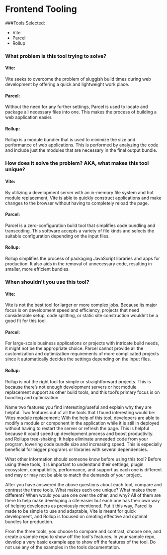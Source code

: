 # Frontend Tooling

###Tools Selected:
- Vite
- Parcel
- Rollup

### What problem is this tool trying to solve?
#### Vite:
Vite seeks to overcome the problem of sluggish build times during web development by offering a quick and lightweight work place.

#### Parcel:
Without the need for any further settings, Parcel is used to locate and package all necessary files into one. This makes the process of building a web application easier.

#### Rollup:
Rollup is a module bundler that is used to minimize the size and performance of web applications. This is performed by analyzing the code and include just the modules that are necessary in the final output bundle.

### How does it solve the problem? AKA, what makes this tool unique?
#### Vite:
By utilizing a development server with an in-memory file system and hot module replacement, Vite is able to quickly construct applications and make changes to the browser without having to completely reload the page.

#### Parcel:
Parcel is a zero-configuration build tool that simplifies code bundling and transcoding. This software accepts a variety of file kinds and selects the suitable configuration depending on the input files.

#### Rollup:
Rollup simplifies the process of packaging JavaScript libraries and apps for production. It also aids in the removal of unnecessary code, resulting in smaller, more efficient bundles.

### When shouldn't you use this tool?
#### Vite:
Vite is not the best tool for larger or more complex jobs. Because its major focus is on development speed and efficiency, projects that need considerable setup, code splitting, or static site construction wouldn’t be a good fit for this tool.

#### Parcel:
For large-scale business applications or projects with intricate build needs, it might not be the appropriate choice. Parcel cannot provide all the customization and optimization requirements of more complicated projects since it automatically decides the settings depending on the input files.

#### Rollup:
Rollup is not the right tool for simple or straightforward projects. This is because there’s not enough development servers or hot module replacement support as other build tools, and this tool’s primary focus is on bundling and optimization.

Name two features you find interesting/useful and explain why they are helpful.
Two features out of all the tools that I found interesting would be:
 Vites module replacement: With the help of this tool, developers are able to modify a module or component in the application while it is still in deployed without having to restart the server or refresh the page. This is helpful because it could speed up development process and boost productivity.
 and
Rollups tree-shaking: It helps eliminate unneeded code from your program, lowering code bundle size and increasing speed. This is especially beneficial for bigger programs or libraries with several dependencies.


What other information should someone know before using this tool?
Before using these tools, it is important to understand their settings, plugin ecosystem, compatibility, performance, and support as each one is different and may or may not be able to match the demands of your project.

After you have answered the above questions about each tool, compare and contrast the three tools. What makes each one unique? What makes them different? When would you use one over the other, and why?
All of them are there to help make developing a site easier but each one has their own way of helping developers as previously mentioned. Put it this way,  Parcel is made to be simple to use and adaptable, Vite is meant for quick development, and Rollup is focused on creating effective and optimal bundles for production.


From the three tools, you choose to compare and contrast, choose one, and create a sample repo to show off the tool's features.
In your sample repo, develop a very basic example app to show off the features of the tool. Do not use any of the examples in the tools documentation.
